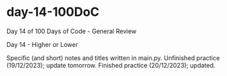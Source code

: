 # day-14-100DoC
Day 14 of 100 Days of Code - General Review

Day 14 - Higher or Lower

Specific (and short) notes and titles written in main.py. 
  Unfinished practice (19/12/2023); update tomorrow.
  Finished practice (20/12/2023); updated.
